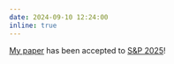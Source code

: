 ```yaml
---
date: 2024-09-10 12:24:00
inline: true
---
```


[My paper](https://www.computer.org/csdl/proceedings-article/sp/2025/223600a060/21B7R5Paz60) has been accepted to [S&P 2025](https://sp2025.ieee-security.org/)!
